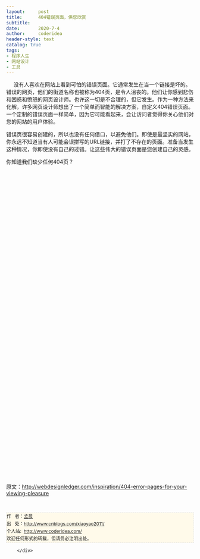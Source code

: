 ```yaml
---
layout:     post
title:      404错误页面，供您欣赏
subtitle:   
date:       2020-7-4
author:     coderidea
header-style: text
catalog: true
tags:
- 程序人生
- 网站设计
- 工具
--- 
```

<div class="postBody">
			<div id="cnblogs_post_body" class="blogpost-body"><div><div><span>     没有人喜欢在网站上看到可怕的错误页面。</span><span>它通常发生在当一个链接是坏的。</span><span class="goog-text-highlight">错误的网页，他们的街道名称也被称为404页，是令人沮丧的。</span><span>他们让你感到悲伤和困惑和愤怒的网页设计师。</span><span>也许这一切是不合理的，但它发生。</span><span>作为一种方法来化解，许多网页设计师想出了一个简单而智能的解决方案，自定义404错误页面。</span><span>一个定制的错误页面一样简单，因为它可能看起来，会让访问者觉得你关心他们对您的网站的用户体验。</span>
<p><span><span>错误页很容易创建的，所以也没有任何借口，以避免他们。</span><span>即使是最坚实的网站，你永远不知道当有人可能会误拼写的URL链接，并打了不存在的页面。</span><span>准备当发生这种情况，你即使没有自己的过错。</span><span>让这些伟大的错误页面是您创建自己的灵感。</span></span></p>
<p><span><span>你知道我们缺少任何404页？</span></span></p>
<p><a href="http://www.itchyrobot.com/404"><img src="http://webdesignledger.com/wp-content/uploads/2009/10/404/1.jpg" alt="" /></a></p>
<p><a href="http://www.coldink.net/404"><img src="http://webdesignledger.com/wp-content/uploads/2009/10/404/2.jpg" alt="" /></a></p>
<p><a href="http://habrahabr.ru/showme404/"><img src="http://webdesignledger.com/wp-content/uploads/2009/10/404/3.jpg" alt="" /></a></p>
<p><a href="http://yourwebjob.com/404"><img src="http://webdesignledger.com/wp-content/uploads/2009/10/404/4.jpg" alt="" /></a></p>
<p><a href="http://huwshimi.com/404/"><img src="http://webdesignledger.com/wp-content/uploads/2009/10/404/5.jpg" alt="" /></a></p>
<p><a href="http://www.bluedaniel.com/404"><img src="http://webdesignledger.com/wp-content/uploads/2009/10/404/6.jpg" alt="" /></a></p>
<p><a href="http://www.istockphoto.com/4041"><img src="http://webdesignledger.com/wp-content/uploads/2009/10/404/7.jpg" alt="" /></a></p>
<p><a href="http://fryewiles.com/templateserrors/404.html"><img src="http://webdesignledger.com/wp-content/uploads/2009/10/404/8.jpg" alt="" /></a></p>
<p><a href="http://www.jimcromwell.com/jimscripts/404.html"><img src="http://webdesignledger.com/wp-content/uploads/2009/10/404/9.jpg" alt="" /></a></p>
<p><a href="http://socialthing.com/404"><img src="http://webdesignledger.com/wp-content/uploads/2009/10/404/10.jpg" alt="" /></a></p>
<p><a href="http://www.homestarrunner.com/404"><img src="http://webdesignledger.com/wp-content/uploads/2009/10/404/11.jpg" alt="" /></a></p>
<p><a href="http://www.apartmenthomeliving.com/404.html"><img src="http://webdesignledger.com/wp-content/uploads/2009/10/404/12.jpg" alt="" /></a></p>
<p><a href="http://www.clearspring.com/404"><img src="http://webdesignledger.com/wp-content/uploads/2009/10/404/13.jpg" alt="" /></a></p>
<p><a href="http://www.deviantart.com/404"><img src="http://webdesignledger.com/wp-content/uploads/2009/10/404/14.jpg" alt="" /></a></p>
<p><a href="http://ilovetypography.com/404"><img src="http://webdesignledger.com/wp-content/uploads/2009/10/404/15.jpg" alt="" /></a></p>
<p><a href="http://chrisglass.com/404"><img src="http://webdesignledger.com/wp-content/uploads/2009/10/404/16.jpg" alt="" /></a></p>
<p><a href="http://sfbay.craigslist.org/404/"><img src="http://webdesignledger.com/wp-content/uploads/2009/10/404/17.jpg" alt="" /></a></p>
<p><a href="http://www.cartoonnetwork.com/404"><img src="http://webdesignledger.com/wp-content/uploads/2009/10/404/18.jpg" alt="" /></a></p>
<p><a href="http://www.thenorthface.com/404"><img src="http://webdesignledger.com/wp-content/uploads/2009/10/404/19.jpg" alt="" /></a></p>
<p><a href="http://slonky.com/404"><img src="http://webdesignledger.com/wp-content/uploads/2009/10/404/20.jpg" alt="" /></a></p>
<p><a href="http://www.gog.com/en/error/404"><img src="http://webdesignledger.com/wp-content/uploads/2009/10/404/21.jpg" alt="" /></a></p>
<p><a href="http://www.dazeofourlives.com/404"><img src="http://webdesignledger.com/wp-content/uploads/2009/10/404/22.jpg" alt="" /></a></p>
<p><a href="http://www.cuoma.com/404"><img src="http://webdesignledger.com/wp-content/uploads/2009/10/404/23.jpg" alt="" /></a></p>
<p><a href="http://www.tix02.be/404"><img src="http://webdesignledger.com/wp-content/uploads/2009/10/404/24.jpg" alt="" /></a></p>
<p><a href="http://www.dawdle.com/error_page.php"><img src="http://webdesignledger.com/wp-content/uploads/2009/10/404/25.jpg" alt="" /></a></p>
<p><a href="http://www.limpfish.com/404"><img src="http://webdesignledger.com/wp-content/uploads/2009/10/404/26.jpg" alt="" /></a></p>
<p><a href="http://www.zivity.com/404"><img src="http://webdesignledger.com/wp-content/uploads/2009/10/404/27.jpg" alt="" /></a></p>
<p><a href="http://www.acromediainc.com/404"><img src="http://webdesignledger.com/wp-content/uploads/2009/10/404/28.jpg" alt="" /></a></p>
<p><a href="http://www.swiss-miss.com/notfound"><img src="http://webdesignledger.com/wp-content/uploads/2009/10/404/29.jpg" alt="" /></a></p>
<p><a href="http://www.twingly.com/errors/500.html?aspxerrorpath=/404"><img src="http://webdesignledger.com/wp-content/uploads/2009/10/404/30.jpg" alt="" /></a></p>
<p><a href="http://twurn.com/404"><img src="http://webdesignledger.com/wp-content/uploads/2009/10/404/31.jpg" alt="" /></a></p>
<p><a href="http://www.tinsanity.net/404.shtml"><img src="http://webdesignledger.com/wp-content/uploads/2009/10/404/32.jpg" alt="" /></a></p>
<p><a href="http://redtag.com/404/"><img src="http://webdesignledger.com/wp-content/uploads/2009/10/404/33.jpg" alt="" /></a></p>
<p><a href="http://www.ook.co.uk/szdsad"><img src="http://webdesignledger.com/wp-content/uploads/2009/10/404/34.jpg" alt="" /></a></p>
<p><a href="http://www.digitalmash.com/extras/404/"><img src="http://webdesignledger.com/wp-content/uploads/2009/10/404/35.jpg" alt="" /></a></p>
<p><a href="http://abduzeedo.com/4023"><img src="http://webdesignledger.com/wp-content/uploads/2009/10/404/36.jpg" alt="" /></a></p>
<p><a href="http://technorati.com/404"><img src="http://webdesignledger.com/wp-content/uploads/2009/10/404/37.jpg" alt="" /></a></p>
<p><a href="http://www.expansionbroadcast.com/404"><img src="http://webdesignledger.com/wp-content/uploads/2009/10/404/38.jpg" alt="" /></a></p>
<p><a href="http://www.lileks.com/404"><img src="http://webdesignledger.com/wp-content/uploads/2009/10/404/39.jpg" alt="" /></a></p>
<p><a href="http://www.mergeweb.com/404"><img src="http://webdesignledger.com/wp-content/uploads/2009/10/404/40.jpg" alt="" /></a></p>
<p><a href="http://patterntap.com/404"><img src="http://webdesignledger.com/wp-content/uploads/2009/10/404/41.jpg" alt="" /></a></p>
<p><a href="http://g4tv.com/404.php"><img src="http://webdesignledger.com/wp-content/uploads/2009/10/404/42.jpg" alt="" /></a></p>
<p><a href="http://chrisjennings.com/404"><img src="http://webdesignledger.com/wp-content/uploads/2009/10/404/43.jpg" alt="" /></a></p>
<p><a href="http://www.catalyststudios.co.uk/404"><img src="http://webdesignledger.com/wp-content/uploads/2009/10/404/44.jpg" alt="" /></a></p>
<p><a href="http://www.pukkadawn.com/404"><img src="http://webdesignledger.com/wp-content/uploads/2009/10/404/45.jpg" alt="" /></a></p>
<p><a href="http://www.hasbro.com/404"><img src="http://webdesignledger.com/wp-content/uploads/2009/10/404/46.jpg" alt="" /></a></p>
<p><a href="http://www.propeller.com/top/404/"><img src="http://webdesignledger.com/wp-content/uploads/2009/10/404/47.jpg" alt="" /></a></p>
<p><a href="http://kottke.org/404"><img src="http://webdesignledger.com/wp-content/uploads/2009/10/404/48.jpg" alt="" /></a></p>
<p><a href="http://www.wpbeginner.com/thispageshouldnotexist"><img src="http://webdesignledger.com/wp-content/uploads/2009/10/404/49.jpg" alt="" /></a></p>
<p><a href="http://retardzone.com/404"><img src="http://webdesignledger.com/wp-content/uploads/2009/10/404/50.jpg" alt="" /></a></p>
<p><a href="http://chi.mp/404"><img src="http://webdesignledger.com/wp-content/uploads/2009/10/404/51.jpg" alt="" /></a></p>
<p><a href="http://www.lightpostcreative.com/404"><img src="http://webdesignledger.com/wp-content/uploads/2009/10/404/52.jpg" alt="" /></a></p>
<p><a href="http://astuteo.com/social-media"><img src="http://webdesignledger.com/wp-content/uploads/2009/10/404/53.jpg" alt="" /></a></p>
<p><a href="http://trompe.la.mort.free.fr/trompe_la_404.html"><img src="http://webdesignledger.com/wp-content/uploads/2009/10/404/54.jpg" alt="" /></a></p>
<p><a href="http://www.nickciske.com/404.htm"><img src="http://webdesignledger.com/wp-content/uploads/2009/10/404/55.jpg" alt="" /></a></p>
<p><a href="http://scar.atspace.org/404.html"><img src="http://webdesignledger.com/wp-content/uploads/2009/10/404/56.jpg" alt="" /></a></p>
<p><a href="http://www.eternalmoon.com/404.htm"><img src="http://webdesignledger.com/wp-content/uploads/2009/10/404/57.jpg" alt="" /></a></p>
<p><a href="http://lookitsme.co.uk/404"><img src="http://webdesignledger.com/wp-content/uploads/2009/10/404/58.jpg" alt="" /></a></p>
<p><a href="http://www.jotsai.com/e/404.html"><img src="http://webdesignledger.com/wp-content/uploads/2009/10/404/59.jpg" alt="" /></a></p>
<p><a href="http://carsonified.com/404"><img src="http://webdesignledger.com/wp-content/uploads/2009/10/404/60.jpg" alt="" /></a></p>
<p><span><span>原文：<a href="http://webdesignledger.com/inspiration/404-error-pages-for-your-viewing-pleasure">http://webdesignledger.com/inspiration/404-error-pages-for-your-viewing-pleasure</a></span></span></p>
</div>
<div></div>
</div>


<div id="ckepop"> </div>
<div>
<p id="PSignature" style="line-height:20px;background:#FFFAEA no-repeat 2% 50%;font-size:12px;border:#e0e0e0 1px dashed;">作   者：<a href="http://www.cnblogs.com/xiaoyao2011/">孟晨</a> <br /> 出   处：<a href="http://www.cnblogs.com/xiaoyao2011/">http://www.cnblogs.com/xiaoyao2011/</a> <br />个人站:  <a href="http://www.coderidea.com/">http://www.coderidea.com/</a><br />欢迎任何形式的转载，但请务必注明出处。</p>
</div></div><div id="MySignature"></div>
<div class="clear"></div>
<div id="blog_post_info_block">
<div id="BlogPostCategory"></div>
<div id="EntryTag"></div>
<div id="blog_post_info">
</div>
<div class="clear"></div>
<div id="post_next_prev"></div>
</div>


		</div>